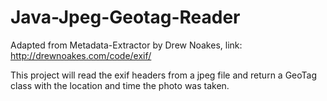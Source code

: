 Java-Jpeg-Geotag-Reader
=======================

Adapted from Metadata-Extractor by Drew Noakes, link: http://drewnoakes.com/code/exif/

This project will read the exif headers from a jpeg file and return a GeoTag class with the location and time the photo was taken. 
